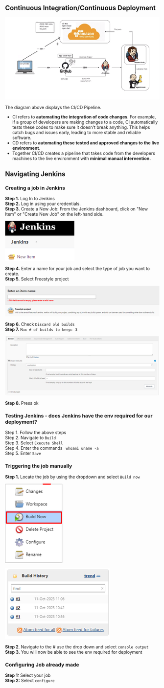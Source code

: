 ## Continuous Integration/Continuous Deployment 

![alt text](CICD.png)

The diagram above displays the CI/CD Pipeline. 
- CI refers to **automating the integration of code changes**. For example, if a group of developers are making changes to a code, CI automatically tests these codes to make sure it doesn't break anything. This helps catch bugs and issues early, leading to more stable and reliable software.
- CD refers to **automating these tested and approved changes to the live environment**. 
- Together CI/CD creates a pipeline that takes code from the developers machines to the live environment with **minimal manual intervention.** 

## Navigating Jenkins

### Creating a job in Jenkins

**Step 1.** Log In to Jenkins <br>
**Step 2.** Log in using your credentials. <br>
**Step 3.** Create a New Job: From the Jenkins dashboard, click on "New Item" or "Create New Job" on the left-hand side. <br>

![alt text](new.png)

**Step 4.** Enter a name for your job and select the type of job you want to create. <br>
**Step 5.** Select Freestyle project <br>

![alt text](name.png)

**Step 6.** Check `Discard old builds` <br>
**Step 7.** `Max # of builds to keep: 3` <br>

![alt text](old.png)

**Step 8.** Press ok <br>

### Testing Jenkins - does Jenkins have the env required for our deployment?

Step 1. Follow the above steps <br>
Step 2. Navigate to `Build` <br>
Step 3. Select `Execute Shell` <br>
Step 4. Enter the commands ` whoami uname -a` <br>
Step 5. Enter `Save` <br>

### Triggering the job manually

**Step 1.** Locate the job by using the dropdown and select `Build now` <br>

![alt text](Buildnow.png)

![alt text](build.png)

**Step 2**. Navigate to the # use the drop down and select `console output` <br>
**Step 3.** You will now be able to see the env required for deployment 

### Configuring Job already made

**Step 1:** Select your job <br>
**Step 2:** Select `configure`